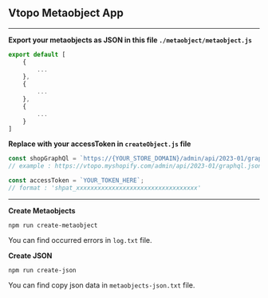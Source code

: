 ## Vtopo Metaobject App
---

**Export your metaobjects as JSON in this file `./metaobject/metaobject.js`**

```javascript
export default [
    {
        ...
    },
    {
        ...
    },
    {
        ...
    }
]
```

**Replace with your accessToken in `createObject.js` file**

```javascript
const shopGraphQl = `https://{YOUR_STORE_DOMAIN}/admin/api/2023-01/graphql.json`; 
// example : https://vtopo.myshopify.com/admin/api/2023-01/graphql.json

const accessToken = `YOUR_TOKEN_HERE`; 
// format : 'shpat_xxxxxxxxxxxxxxxxxxxxxxxxxxxxxxxxxx'

```
---

**Create Metaobjects**

```shell
npm run create-metaobject
```
<span>You can find occurred errors in `log.txt` file.</span>

**Create JSON**

```shell
npm run create-json
```
<span>You can find copy json data in `metaobjects-json.txt` file.</span>